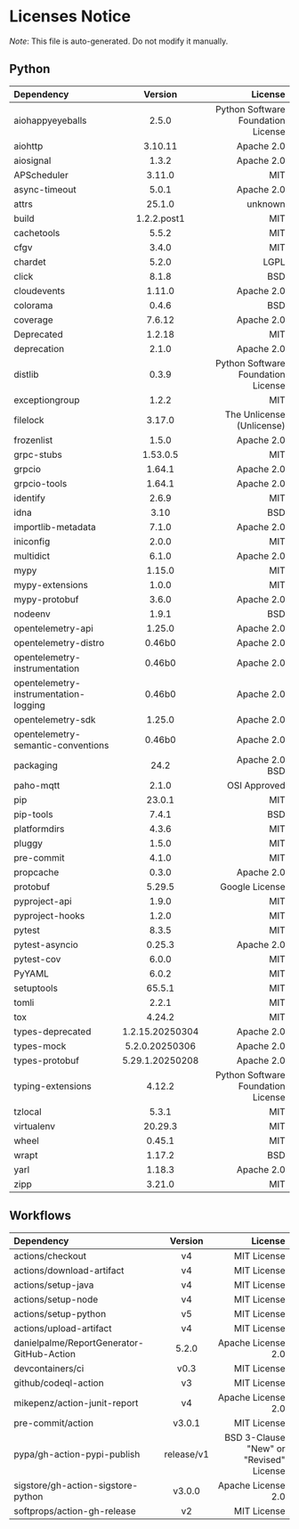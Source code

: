# Licenses Notice
*Note*: This file is auto-generated. Do not modify it manually.
## Python
| Dependency | Version | License |
|:-----------|:-------:|--------:|
|aiohappyeyeballs|2.5.0|Python Software Foundation License|
|aiohttp|3.10.11|Apache 2.0|
|aiosignal|1.3.2|Apache 2.0|
|APScheduler|3.11.0|MIT|
|async-timeout|5.0.1|Apache 2.0|
|attrs|25.1.0|unknown|
|build|1.2.2.post1|MIT|
|cachetools|5.5.2|MIT|
|cfgv|3.4.0|MIT|
|chardet|5.2.0|LGPL|
|click|8.1.8|BSD|
|cloudevents|1.11.0|Apache 2.0|
|colorama|0.4.6|BSD|
|coverage|7.6.12|Apache 2.0|
|Deprecated|1.2.18|MIT|
|deprecation|2.1.0|Apache 2.0|
|distlib|0.3.9|Python Software Foundation License|
|exceptiongroup|1.2.2|MIT|
|filelock|3.17.0|The Unlicense (Unlicense)|
|frozenlist|1.5.0|Apache 2.0|
|grpc-stubs|1.53.0.5|MIT|
|grpcio|1.64.1|Apache 2.0|
|grpcio-tools|1.64.1|Apache 2.0|
|identify|2.6.9|MIT|
|idna|3.10|BSD|
|importlib-metadata|7.1.0|Apache 2.0|
|iniconfig|2.0.0|MIT|
|multidict|6.1.0|Apache 2.0|
|mypy|1.15.0|MIT|
|mypy-extensions|1.0.0|MIT|
|mypy-protobuf|3.6.0|Apache 2.0|
|nodeenv|1.9.1|BSD|
|opentelemetry-api|1.25.0|Apache 2.0|
|opentelemetry-distro|0.46b0|Apache 2.0|
|opentelemetry-instrumentation|0.46b0|Apache 2.0|
|opentelemetry-instrumentation-logging|0.46b0|Apache 2.0|
|opentelemetry-sdk|1.25.0|Apache 2.0|
|opentelemetry-semantic-conventions|0.46b0|Apache 2.0|
|packaging|24.2|Apache 2.0<br/>BSD|
|paho-mqtt|2.1.0|OSI Approved|
|pip|23.0.1|MIT|
|pip-tools|7.4.1|BSD|
|platformdirs|4.3.6|MIT|
|pluggy|1.5.0|MIT|
|pre-commit|4.1.0|MIT|
|propcache|0.3.0|Apache 2.0|
|protobuf|5.29.5|Google License|
|pyproject-api|1.9.0|MIT|
|pyproject-hooks|1.2.0|MIT|
|pytest|8.3.5|MIT|
|pytest-asyncio|0.25.3|Apache 2.0|
|pytest-cov|6.0.0|MIT|
|PyYAML|6.0.2|MIT|
|setuptools|65.5.1|MIT|
|tomli|2.2.1|MIT|
|tox|4.24.2|MIT|
|types-deprecated|1.2.15.20250304|Apache 2.0|
|types-mock|5.2.0.20250306|Apache 2.0|
|types-protobuf|5.29.1.20250208|Apache 2.0|
|typing-extensions|4.12.2|Python Software Foundation License|
|tzlocal|5.3.1|MIT|
|virtualenv|20.29.3|MIT|
|wheel|0.45.1|MIT|
|wrapt|1.17.2|BSD|
|yarl|1.18.3|Apache 2.0|
|zipp|3.21.0|MIT|
## Workflows
| Dependency | Version | License |
|:-----------|:-------:|--------:|
|actions/checkout|v4|MIT License|
|actions/download-artifact|v4|MIT License|
|actions/setup-java|v4|MIT License|
|actions/setup-node|v4|MIT License|
|actions/setup-python|v5|MIT License|
|actions/upload-artifact|v4|MIT License|
|danielpalme/ReportGenerator-GitHub-Action|5.2.0|Apache License 2.0|
|devcontainers/ci|v0.3|MIT License|
|github/codeql-action|v3|MIT License|
|mikepenz/action-junit-report|v4|Apache License 2.0|
|pre-commit/action|v3.0.1|MIT License|
|pypa/gh-action-pypi-publish|release/v1|BSD 3-Clause "New" or "Revised" License|
|sigstore/gh-action-sigstore-python|v3.0.0|Apache License 2.0|
|softprops/action-gh-release|v2|MIT License|
